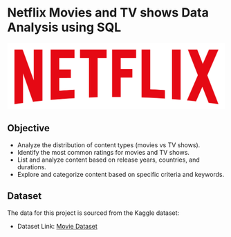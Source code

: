 # Netflix Movies and TV shows Data Analysis using SQL
![Netflix logo](https://github.com/neha0697/Netflix-SQL-Project/blob/main/logo.png)

## Objective
- Analyze the distribution of content types (movies vs TV shows).
- Identify the most common ratings for movies and TV shows.
- List and analyze content based on release years, countries, and durations.
- Explore and categorize content based on specific criteria and keywords.


## Dataset
The data for this project is sourced from the Kaggle dataset:
- Dataset Link: [Movie Dataset](https://www.kaggle.com/datasets/shivamb/netflix-shows?resource=download)
